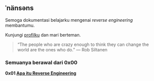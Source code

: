 ## ˈnänsəns

Semoga dokumentasi belajarku mengenai _reverse engineering_ membantumu.

Kunjungi [profilku](https://apridosimarmata.com) dan mari berteman.

> “The people who are crazy enough to think they can change the world are the ones who do.”
> ― Rob Siltanen 

### Semuanya berawal dari 0x00


**0x01 [Apa itu Reverse Engineering](./0x01/README.md)**
